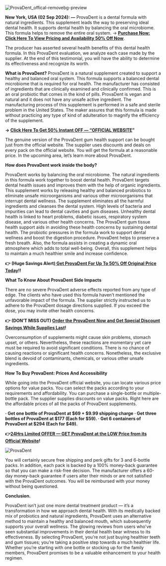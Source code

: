 
![ProvaDent_offical-removebg-preview](https://github.com/user-attachments/assets/178354d6-3bd4-4d3e-9091-82e77c464baa)



**New York, USA (02 Sep 2024): —** ProvaDent is a dental formula with natural ingredients. This supplement leads the way to preserving ideal dental health. It supports dental health by balancing the oral microbiome. This formula helps to remove the entire oral system. → **[Purchase Now: Click Here To View Pricing and Availability 50% Off Now](https://supplementcarts.com/provadent-official/)**.

The producer has asserted several health benefits of this dental health formula. In this ProvaDent evaluation, we analyze each case made by the supplier. At the end of this testimonial, you will have the ability to determine its effectiveness and recognize its worth.


**What is ProvaDent?**
ProvaDent is a natural supplement created to support a healthy and balanced oral system. This formula supports a balanced dental microbiome that is required for oral health. The manufacturer has consisted of ingredients that are clinically examined and clinically confirmed. This is an oral probiotic that comes in the kind of pills.
ProvaDent is vegan and natural and it does not have any unsafe active ingredient. The manufacturing process of this supplement is performed in a safe and sterile problem in the United States. The maker assures that this formula is made without practicing any type of kind of adulteration to magnify the efficiency of the supplement.


**→ [Click Here To Get 50% Instant OFF — “OFFICIAL WEBSITE](https://supplementcarts.com/provadent-official/)”**


The genuine version of the ProvaDent gum health support can be bought just from the official website. The supplier uses discounts and deals on every pack on the official website. You will get the formula at a reasonable price. In the upcoming area, let’s learn more about ProvaDent.


**How does ProvaDent work inside the body?**

ProvaDent works by balancing the oral microbiome. The natural ingredients in this formula work together to boost dental health. ProvaDent targets dental health issues and improves them with the help of organic ingredients. This supplement works by releasing healthy and balanced probiotics to eliminate unsafe microorganisms and various other microorganisms that interrupt dental wellness.
The supplement eliminates all the harmful ingredients and cleanses the dental system. High levels of bacteria and impurities can lead to dental cavities and gum diseases. Unhealthy dental health is linked to heart problems, diabetic issues, respiratory system disease, and various other health concerns. The ProvaDent gum tissue health support aids in avoiding these health concerns by sustaining dental health.
The probiotic pressures in the formula work to support dental wellness and boost the digestion procedure. ProvaDent helps to preserve a fresh breath. Also, the formula assists in creating a dynamic oral atmosphere which adds to total well-being. Overall, this supplement helps to maintain a much healthier smile and increase confidence.


**👉 (Huge Savings Alert)[ Get ProvaDent For Up To 50% Off Original Price Today](https://supplementcarts.com/provadent-official/)!!**



**What To Know About ProvaDent Side Impacts**


There are no severe ProvaDent adverse effects reported from any type of edge. The clients who have used this formula haven’t mentioned the unfavorable impact of the formula. The supplier strictly instructed us to adhere to the ProvaDent dosage directions supplied. If you exceed the dose, you may invite other health concerns.


**👉 (DON’T MISS OUT) [Order the ProvaDent Now and Get Special Discount Savings While Supplies Last](https://supplementcarts.com/provadent-official/)!**


Overconsumption of supplements might cause skin problems, stomach upset, or others. Nevertheless, these reactions are momentary yet care must be required to avoid significant conditions. There is no chance of causing reactions or significant health concerns. Nonetheless, the exclusive blend is devoid of contaminants, chemicals, or various other unsafe ingredients.


**How To Buy ProvaDent: Prices And Accessibility**

While going into the ProvaDent official website, you can locate various price options for value packs. You can select the packs according to your requirements and affordability. You can purchase a single-bottle or multiple-bottle pack. The supplier supplies discounts on value packs.
Right here are the affordable prices of all the packs of ProvaDent supplements.

**· Get one bottle of ProvaDent at $69 + $9.99 shipping charge
· Get three bottles of ProvaDent at $177 (Each for $59).
· Get 6 containers of ProvaDent at $294 (Each for $49).**


**👉[24Hrs Limited OFFER — GET ProvaDent at the LOW Price from its Official Website](https://supplementcarts.com/provadent-official/)!**



![ProvaDent](https://github.com/user-attachments/assets/d3ee97ee-cb0a-4bba-95c1-3ea49cd75d68)




You will certainly secure free shipping and perk gifts for 3 and 6-bottle packs. In addition, each pack is backed by a 100% money-back guarantee so that you can make a risk-free decision.
The manufacturer offers a 60-day money-back guarantee if users alter their minds or are not satisfied with the ProvaDent outcomes. You will be reimbursed with your money without being questioned.


**Conclusion.**

ProvaDent isn’t just one more dental treatment product — it’s a transformation in how we approach dental health. With its medically backed mix of probiotics and natural ingredients, ProvaDent uses an alternative method to maintain a healthy and balanced mouth, which subsequently supports your overall wellness. The glowing reviews from users who’ve seen substantial improvements in their dental health bear witness to its effectiveness. By selecting ProvaDent, you’re not just buying healthier teeth and gum tissues; you’re taking a positive step towards a much healthier life. Whether you’re starting with one bottle or stocking up for the family members, ProvaDent promises to be a valuable enhancement to your health regimen.
